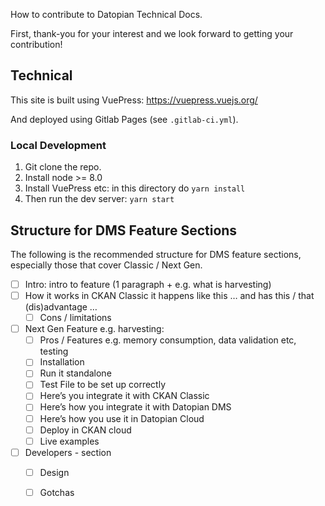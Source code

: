 How to contribute to Datopian Technical Docs.

First, thank-you for your interest and we look forward to getting your contribution!

## Technical

This site is built using VuePress: https://vuepress.vuejs.org/

And deployed using Gitlab Pages (see `.gitlab-ci.yml`).

### Local Development

1. Git clone the repo.
2. Install node >= 8.0
3. Install VuePress etc: in this directory do `yarn install`
4. Then run the dev server: `yarn start`


## Structure for DMS Feature Sections

The following is the recommended structure for DMS feature sections, especially those that cover Classic / Next Gen.

- [ ] Intro: intro to feature (1 paragraph + e.g. what is harvesting)
- [ ] How it works in CKAN Classic it happens like this … and has this / that (dis)advantage … 
  - [ ] Cons / limitations
- [ ] Next Gen Feature e.g. harvesting:
  - [ ] Pros / Features e.g. memory consumption, data validation etc, testing
  - [ ] Installation
  - [ ] Run it standalone
  - [ ] Test File to be set up correctly
  - [ ] Here’s you integrate it with CKAN Classic
  - [ ] Here’s how you integrate it with Datopian DMS
  - [ ] Here’s how you use it in Datopian Cloud
  - [ ] Deploy in CKAN cloud
  - [ ] Live examples
- [ ] Developers - section
  - [ ] Design
  - [ ] Gotchas

